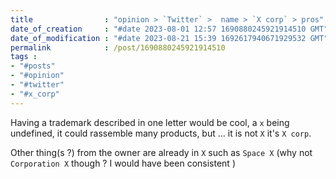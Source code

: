 ```yaml
---
title                : "opinion > `Twitter` >  name > `X corp` > pros"
date_of_creation     : "#date 2023-08-01 12:57 1690880245921914510 GMT"
date_of_modification : "#date 2023-08-21 15:39 1692617940671929532 GMT"
permalink            : /post/1690880245921914510
tags :
- "#posts"
- "#opinion"
- "#twitter"
- "#x_corp"
---
```


Having a trademark described in one letter would be cool, a `x` being undefined, it could rassemble many products, but ... it is not `X` it's `X corp`.

Other thing(s ?) from the owner are already in `X` such as `Space X` (why not  `Corporation X` though ? I would have been consistent )



